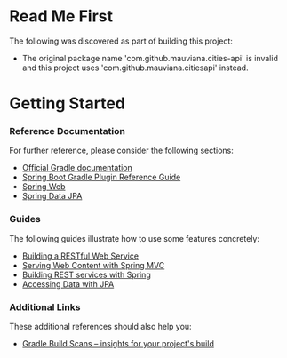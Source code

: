 # Read Me First
The following was discovered as part of building this project:

* The original package name 'com.github.mauviana.cities-api' is invalid and this project uses 'com.github.mauviana.citiesapi' instead.

# Getting Started

### Reference Documentation
For further reference, please consider the following sections:

* [Official Gradle documentation](https://docs.gradle.org)
* [Spring Boot Gradle Plugin Reference Guide](https://docs.spring.io/spring-boot/docs/2.2.7.RELEASE/gradle-plugin/reference/html/)
* [Spring Web](https://docs.spring.io/spring-boot/docs/2.2.7.RELEASE/reference/htmlsingle/#boot-features-developing-web-applications)
* [Spring Data JPA](https://docs.spring.io/spring-boot/docs/2.2.7.RELEASE/reference/htmlsingle/#boot-features-jpa-and-spring-data)

### Guides
The following guides illustrate how to use some features concretely:

* [Building a RESTful Web Service](https://spring.io/guides/gs/rest-service/)
* [Serving Web Content with Spring MVC](https://spring.io/guides/gs/serving-web-content/)
* [Building REST services with Spring](https://spring.io/guides/tutorials/bookmarks/)
* [Accessing Data with JPA](https://spring.io/guides/gs/accessing-data-jpa/)

### Additional Links
These additional references should also help you:

* [Gradle Build Scans – insights for your project's build](https://scans.gradle.com#gradle)

